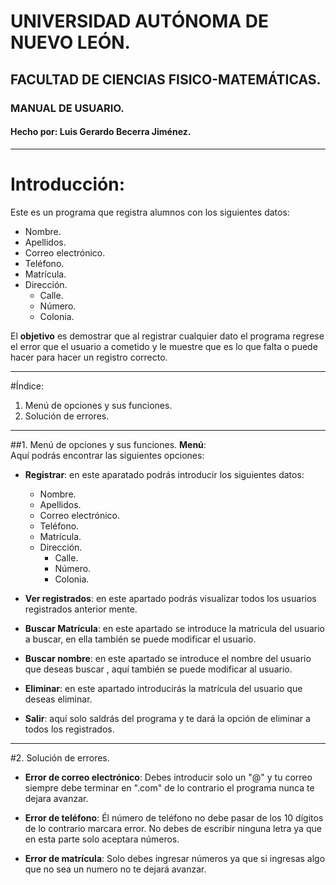 # UNIVERSIDAD AUTÓNOMA DE NUEVO LEÓN.
## FACULTAD DE CIENCIAS FISICO-MATEMÁTICAS.
### MANUAL DE USUARIO.
#### Hecho por: Luis Gerardo Becerra Jiménez.
- - -
# Introducción:
Este es un programa que registra alumnos con los siguientes datos:  


- Nombre.
- Apellidos.
- Correo electrónico.
- Teléfono.    
- Matrícula.
- Dirección.
    - Calle.
    - Número.
    - Colonia.

El __objetivo__ es demostrar que al registrar cualquier dato el programa regrese el error que el usuario a cometido y le muestre que es lo que falta o puede hacer para hacer un registro correcto.
- - -

#Índice:
1. Menú de opciones y sus funciones.
2. Solución de errores.
- - -
##1. Menú de opciones y sus funciones.
__Menú­­__:    
Aquí podrás encontrar las siguientes opciones:    

* __Registrar__: en este aparatado podrás introducir los siguientes datos:    
   - Nombre.
   - Apellidos.
   - Correo electrónico.
   - Teléfono.    
   - Matrícula.
   - Dirección.
       - Calle.
       - Número.
       - Colonia.


* __Ver registrados__: en este apartado podrás visualizar todos los usuarios registrados anterior mente.


* __Buscar Matrícula__: en este apartado se introduce la matricula del usuario a buscar, en ella también se puede modificar el usuario.


* __Buscar nombre__: en este apartado se introduce el nombre del usuario que deseas buscar , aquí también se puede modificar al usuario.


* __Eliminar__: en este apartado introducirás la matrícula del usuario que deseas eliminar.


* __Salir__: aquí solo saldrás del programa y te dará la opción de eliminar a todos los registrados.
- - -
#2. Solución de errores.
- __Error de correo electrónico__: Debes introducir solo un "@" y tu correo siempre debe terminar en ".com" de lo contrario el programa nunca  te dejara avanzar.


- __Error de teléfono__: Él número de teléfono no debe pasar de los 10 dígitos de lo contrario marcara error.
No debes de escribir ninguna letra ya que en esta parte solo aceptara números.   


- __Error de matrícula__: Solo debes ingresar números ya que si ingresas algo que no sea un numero no te dejará avanzar.

